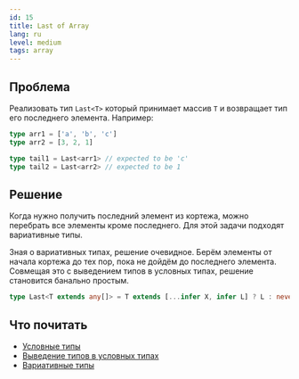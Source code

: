 ```yaml
---
id: 15
title: Last of Array
lang: ru
level: medium
tags: array
---
```


## Проблема

Реализовать тип `Last<T>` который принимает массив `T` и возвращает тип его последнего элемента.
Например:

```typescript
type arr1 = ['a', 'b', 'c']
type arr2 = [3, 2, 1]

type tail1 = Last<arr1> // expected to be 'c'
type tail2 = Last<arr2> // expected to be 1
```

## Решение

Когда нужно получить последний элемент из кортежа, можно перебрать все элементы кроме последнего.
Для этой задачи подходят вариативные типы.

Зная о вариативных типах, решение очевидное.
Берём элементы от начала кортежа до тех пор, пока не дойдём до последнего элемента.
Совмещая это с выведением типов в условных типах, решение становится банально простым.

```typescript
type Last<T extends any[]> = T extends [...infer X, infer L] ? L : never;
```

## Что почитать

- [Условные типы](https://www.typescriptlang.org/docs/handbook/advanced-types.html#conditional-types)
- [Выведение типов в условных типах](https://www.typescriptlang.org/docs/handbook/advanced-types.html#type-inference-in-conditional-types)
- [Вариативные типы](https://www.typescriptlang.org/docs/handbook/release-notes/typescript-4-0.html#variadic-tuple-types)
